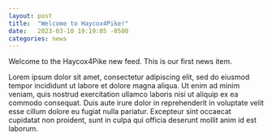 ```yaml
---
layout: post
title:  "Welcome to Haycox4Pike!"
date:   2023-03-10 19:19:05 -0500
categories: news
---
```

Welcome to the Haycox4Pike new feed. This is our first news item.

Lorem ipsum dolor sit amet, consectetur adipiscing elit, sed do eiusmod tempor incididunt ut labore et dolore magna aliqua. Ut enim ad minim veniam, quis nostrud exercitation ullamco laboris nisi ut aliquip ex ea commodo consequat. Duis aute irure dolor in reprehenderit in voluptate velit esse cillum dolore eu fugiat nulla pariatur. Excepteur sint occaecat cupidatat non proident, sunt in culpa qui officia deserunt mollit anim id est laborum.